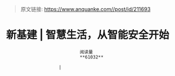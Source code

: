 > 原文链接: https://www.anquanke.com//post/id/211693 


# 新基建 | 智慧生活，从智能安全开始


                                阅读量   
                                **61032**
                            
                        |
                        
                                                                                    


